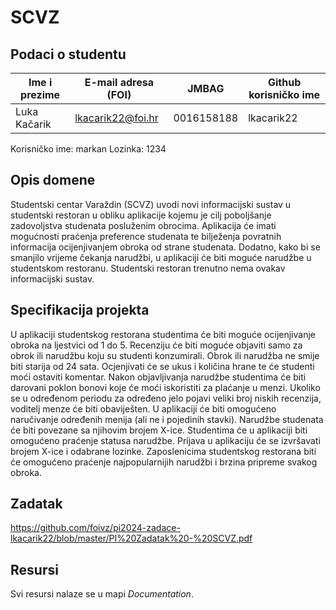 # SCVZ

## Podaci o studentu

Ime i prezime | E-mail adresa (FOI) | JMBAG | Github korisničko ime
------------  | ------------------- | ----- | ---------------------
Luka Kačarik | lkacarik22@foi.hr | 0016158188 | lkacarik22

Korisničko ime: markan 
Lozinka: 1234

## Opis domene
Studentski centar Varaždin (SCVZ) uvodi novi informacijski sustav u studentski restoran u obliku aplikacije kojemu je cilj poboljšanje zadovoljstva studenata posluženim obrocima. Aplikacija će imati mogućnosti praćenja preference studenata te bilježenja povratnih informacija ocijenjivanjem obroka od strane studenata. Dodatno, kako bi se smanjilo vrijeme čekanja narudžbi, u aplikaciji će biti moguće narudžbe u studentskom restoranu. Studentski restoran trenutno nema ovakav informacijski sustav.

## Specifikacija projekta
U aplikaciji studentskog restorana studentima će biti moguće ocijenjivanje obroka na ljestvici od 1 do 5. Recenziju će biti moguće objaviti samo za obrok ili narudžbu koju su studenti konzumirali. Obrok ili narudžba ne smije biti starija od 24 sata. Ocjenjivati će se ukus i količina hrane te će studenti moći ostaviti komentar. Nakon objavljivanja narudžbe studentima će biti darovani poklon bonovi koje će moći iskoristiti za plaćanje u menzi. Ukoliko se u određenom periodu za određeno jelo pojavi veliki broj niskih recenzija, voditelj menze će biti obaviješten. U aplikaciji će biti omogućeno naručivanje određenih menija (ali ne i pojedinih stavki). Narudžbe studenata će biti povezane sa njihovim brojem X-ice. Studentima će u aplikaciji biti omogućeno praćenje statusa narudžbe. Prijava u aplikaciju će se izvršavati brojem X-ice i odabrane lozinke. Zaposlenicima studentskog restorana biti će omogućeno praćenje najpopularnijih narudžbi i brzina pripreme svakog obroka.

## Zadatak
https://github.com/foivz/pi2024-zadace-lkacarik22/blob/master/PI%20Zadatak%20-%20SCVZ.pdf

## Resursi
Svi resursi nalaze se u mapi _Documentation_.
